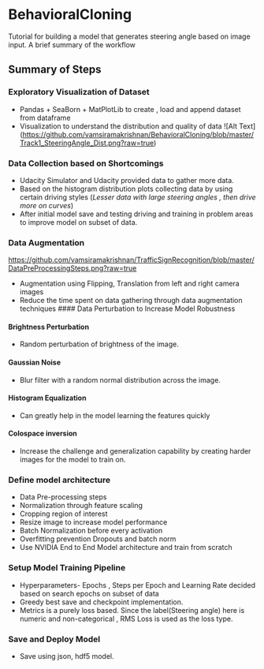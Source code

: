 # BehavioralCloning
Tutorial for building a model that generates steering angle based on image input. A brief summary of the workflow 
## Summary of Steps
### Exploratory Visualization of Dataset
* Pandas + SeaBorn + MatPlotLib to create , load and append dataset from dataframe
* Visualization to understand the distribution and quality of data 
![Alt Text] (https://github.com/vamsiramakrishnan/BehavioralCloning/blob/master/Track1_SteeringAngle_Dist.png?raw=true)

### Data Collection based on Shortcomings
* Udacity Simulator and Udacity provided data to gather more data. 
* Based on the histogram distribution plots collecting data by using certain driving styles (*Lesser data with large steering angles , then drive more on curves*)
* After initial model save and testing driving and training in problem areas to improve model on subset of data. 
### Data Augmentation
https://github.com/vamsiramakrishnan/TrafficSignRecognition/blob/master/DataPreProcessingSteps.png?raw=true
* Augmentation using Flipping, Translation from left and right camera images
* Reduce the time spent on data gathering through data augmentation techniques #### Data Perturbation to Increase Model Robustness
#### Brightness Perturbation
* Random perturbation of brightness of the image.
#### Gaussian Noise
* Blur filter with a random normal distribution across the image.
#### Histogram Equalization
* Can greatly help in the model learning the features quickly
#### Colospace inversion
* Increase the challenge and generalization capability by creating harder images for the model to train on. 
### Define model architecture
* Data Pre-processing steps
* Normalization through feature scaling
* Cropping region of interest
* Resize image to increase model performance
* Batch Normalization before every activation
* Overfitting prevention Dropouts and batch norm
* Use NVIDIA End to End Model architecture and train from scratch 
### Setup Model Training Pipeline
* Hyperparameters- Epochs , Steps per Epoch and Learning Rate decided based on search epochs on subset of data
* Greedy best save and checkpoint implementation.
* Metrics is a purely loss based. Since the label(Steering angle) here is numeric and non-categorical , RMS Loss is used as the loss type. 
### Save and Deploy Model
* Save using json, hdf5 model.

